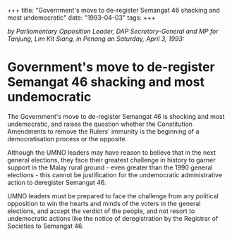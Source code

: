 +++ 
title: "Government's move to de-register Semangat 46 shacking and most undemocratic"
date: "1993-04-03"
tags:
+++

_by Parliamentary Opposition Leader, DAP Secretary-General and MP for Tanjung, Lim Kit Siang, in Penang an Saturday, April 3, 1993:_

# Government's move to de-register Semangat 46 shacking and most undemocratic 

The Government's move to de-register Semangat 46 is shocking and most undemocratic, and raises the question whether the Constitution Amendments to remove the Rulers' immunity is the beginning of a democratisation process or the opposite.</u>

Although the UMNO leaders may have reason to believe that in the next general elections, they face their greatest challenge in history to garner support in the Malay rural ground - even greater than the 1990 general elections - this cannot be justification for the undemocratic administrative action to deregister Semangat 46.

UMNO leaders must be prepared to face the challenge from any political opposition to win the hearts and minds of the voters in the general elections, and accept the verdict of the people, and not resort to undemocratic actions like the notice of deregistration by the Registrar of Societies to Semangat 46.
 
